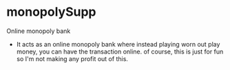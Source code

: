 # monopolySupp
Online monopoly bank
- It acts as an online monopoly bank where instead playing worn out play money, you can have the transaction online. of course, this is just for fun so I'm not making any profit out of this.
